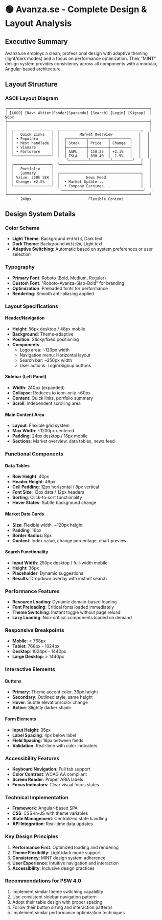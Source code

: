 # 🟢 Avanza.se - Complete Design & Layout Analysis

## Executive Summary

Avanza.se employs a clean, professional design with adaptive theming (light/dark modes) and a focus on performance optimization. Their "MINT" design system provides consistency across all components with a modular, Angular-based architecture.

## Layout Structure

### ASCII Layout Diagram
```
┌─────────────────────────────────────────────────────────────────┐
│ [LOGO] [Nav: Aktier|Fonder|Sparande] [Search] [Login] [Signup]  │ 56px
├─────────────────────────────────────────────────────────────────┤
│                                                                 │
│  ┌─────────────────┐  ┌─────────────────────────────────────┐   │
│  │   Quick Links   │  │         Market Overview            │   │
│  │ • Populära      │  │  ┌─────────┬─────────┬─────────┐   │   │
│  │ • Mest handlade │  │  │ Stock   │ Price   │ Change  │   │   │
│  │ • Vinnare       │  │  ├─────────┼─────────┼─────────┤   │   │
│  │ • Förlorare     │  │  │ AAPL    │ 150.25  │ +2.1%   │   │   │
│  └─────────────────┘  │  │ TSLA    │ 890.40  │ -1.5%   │   │   │
│                        │  └─────────┴─────────┴─────────┘   │   │
│  ┌─────────────────┐  └─────────────────────────────────────┘   │
│  │   Portfolio     │                                            │
│  │   Summary       │  ┌─────────────────────────────────────┐   │
│  │ Value: 250k SEK │  │            News Feed                │   │
│  │ Change: +2.5%   │  │  • Market Update...                 │   │
│  └─────────────────┘  │  • Company Earnings...              │   │
│                        └─────────────────────────────────────┘   │
└─────────────────────────────────────────────────────────────────┘
       240px                          Flexible Content
```

## Design System Details

### Color Scheme
- **Light Theme**: Background `#fdfdfd`, Dark text
- **Dark Theme**: Background `#031d20`, Light text
- **Adaptive Switching**: Automatic based on system preferences or user selection

### Typography
- **Primary Font**: Roboto (Bold, Medium, Regular)
- **Custom Font**: "Roboto-Avanza-Slab-Bold" for branding
- **Optimization**: Preloaded fonts for performance
- **Rendering**: Smooth anti-aliasing applied

### Layout Specifications

#### Header/Navigation
- **Height**: 56px desktop / 48px mobile
- **Background**: Theme-adaptive
- **Position**: Sticky/fixed positioning
- **Components**: 
  - Logo area: ~120px width
  - Navigation menu: Horizontal layout
  - Search bar: ~250px width
  - User actions: Login/Signup buttons

#### Sidebar (Left Panel)
- **Width**: 240px (expanded)
- **Collapse**: Reduces to icon-only ~60px
- **Content**: Quick links, portfolio summary
- **Scroll**: Independent scrolling area

#### Main Content Area
- **Layout**: Flexible grid system
- **Max Width**: ~1200px centered
- **Padding**: 24px desktop / 16px mobile
- **Sections**: Market overview, data tables, news feed

### Functional Components

#### Data Tables
- **Row Height**: 40px
- **Header Height**: 48px
- **Cell Padding**: 12px horizontal / 8px vertical
- **Font Size**: 13px data / 12px headers
- **Sorting**: Click-to-sort functionality
- **Hover States**: Subtle background change

#### Market Data Cards
- **Size**: Flexible width, ~120px height
- **Padding**: 16px
- **Border Radius**: 8px
- **Content**: Index value, change percentage, chart preview

#### Search Functionality
- **Input Width**: 250px desktop / full-width mobile
- **Height**: 36px
- **Placeholder**: Dynamic suggestions
- **Results**: Dropdown overlay with instant search

### Performance Features
- **Resource Loading**: Dynamic domain-based loading
- **Font Preloading**: Critical fonts loaded immediately
- **Theme Switching**: Instant toggle without page reload
- **Lazy Loading**: Non-critical components loaded on demand

### Responsive Breakpoints
- **Mobile**: < 768px
- **Tablet**: 768px - 1024px
- **Desktop**: 1024px - 1440px
- **Large Desktop**: > 1440px

### Interactive Elements

#### Buttons
- **Primary**: Theme accent color, 36px height
- **Secondary**: Outlined style, same height
- **Hover**: Subtle elevation/color change
- **Active**: Slightly darker shade

#### Form Elements
- **Input Height**: 36px
- **Label Spacing**: 4px below label
- **Field Spacing**: 16px between fields
- **Validation**: Real-time with color indicators

### Accessibility Features
- **Keyboard Navigation**: Full tab support
- **Color Contrast**: WCAG AA compliant
- **Screen Reader**: Proper ARIA labels
- **Focus Indicators**: Clear visual focus states

### Technical Implementation
- **Framework**: Angular-based SPA
- **CSS**: CSS-in-JS with theme variables
- **State Management**: Centralized state handling
- **API Integration**: Real-time data updates

### Key Design Principles
1. **Performance First**: Optimized loading and rendering
2. **Theme Flexibility**: Light/dark mode support
3. **Consistency**: MINT design system adherence
4. **User Experience**: Intuitive navigation and interaction
5. **Accessibility**: Inclusive design practices

### Recommendations for PSW 4.0
1. Implement similar theme switching capability
2. Use consistent sidebar navigation pattern
3. Adopt their table design with proper spacing
4. Follow their button sizing and interaction patterns
5. Implement similar performance optimization techniques